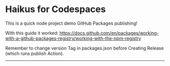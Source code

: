 
# Haikus for Codespaces

This is a quick node project demo GitHub Packages publishing!

With this guide it worked:
https://docs.github.com/en/packages/working-with-a-github-packages-registry/working-with-the-npm-registry

Remember to change version Tag in packages.json before Creating Release (which runs publish Action).

----
